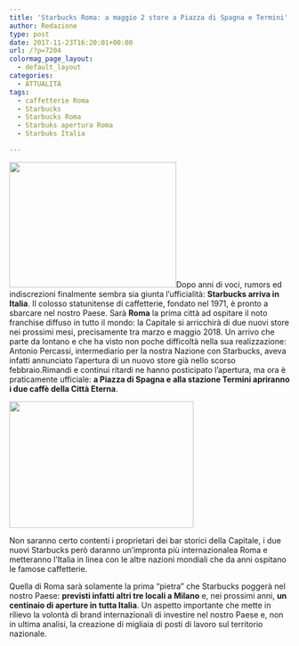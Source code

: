 ```yaml
---
title: 'Starbucks Roma: a maggio 2 store a Piazza di Spagna e Termini'
author: Redazione
type: post
date: 2017-11-23T16:20:01+00:00
url: /?p=7204
colormag_page_layout:
  - default_layout
categories:
  - ATTUALITÀ
tags:
  - caffetterie Roma
  - Starbucks
  - Starbucks Roma
  - Starbuks apertura Roma
  - Starbuks Italia

---
```

<img decoding="async" loading="lazy" class="size-medium wp-image-7207 alignleft" src="https://progressonline.it/wp-content/uploads/2017/11/HK_Kln_Bay_EMAX_Starbucks_Coffee-300x225.jpg" alt="" width="300" height="225" />Dopo anni di voci, rumors ed indiscrezioni finalmente sembra sia giunta l&#8217;ufficialità: **Starbucks arriva in Italia**. Il colosso statunitense di caffetterie, fondato nel 1971, è pronto a sbarcare nel nostro Paese. Sarà **Roma** la prima città ad ospitare il noto franchise diffuso in tutto il mondo: la Capitale si arricchirà di due nuovi store nei prossimi mesi, precisamente tra marzo e maggio 2018. Un arrivo che parte da lontano e che ha visto non poche difficoltà nella sua realizzazione: Antonio Percassi, intermediario per la nostra Nazione con Starbucks, aveva infatti annunciato l&#8217;apertura di un nuovo store già nello scorso febbraio.Rimandi e continui ritardi ne hanno posticipato l&#8217;apertura, ma ora è praticamente ufficiale: **a Piazza di Spagna e alla stazione Termini apriranno i due caffè della Città Eterna**.

<img decoding="async" loading="lazy" class="wp-image-7206 alignright" src="https://progressonline.it/wp-content/uploads/2017/11/piazza-di-spagna-300x200.jpg" alt="" width="331" height="227" /> 

Non saranno certo contenti i proprietari dei bar storici della Capitale, i due nuovi Starbucks però daranno un&#8217;impronta più internazionalea Roma e metteranno l&#8217;Italia in linea con le altre nazioni mondiali che da anni ospitano le famose caffetterie.

Quella di Roma sarà solamente la prima &#8220;pietra&#8221; che Starbucks poggerà nel nostro Paese: **previsti infatti altri tre locali a Milano** e, nei prossimi anni, **un centinaio di aperture in tutta Italia**. Un aspetto importante che mette in rilievo la volontà di brand internazionali di investire nel nostro Paese e, non in ultima analisi, la creazione di migliaia di posti di lavoro sul territorio nazionale.